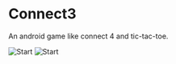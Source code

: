# Connect3
An android game like connect 4 and tic-tac-toe.

![Start](http://philvr.com/Projects/img/misc/Connect3.png)
![Start](http://philvr.com/Projects/img/misc/Connect3-End.png)
